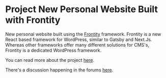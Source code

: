 # Project New Personal Website Built with Frontity

New personal website built using the [Frontity](https://frontity.org/) framework. Frontity is a new React based framework for WordPress, similar to Gatsby and Next.Js. Whereas other frameworks offer many different solutions for CMS's, Frontity is a dedicated WordPress framework. 

You can read more about the project [here](https://peteraiello.dev/designing-and-developing-my-new-personal-website/).

There's a discussion happening in the forums [here](https://community.frontity.org/t/developing-my-new-personal-website-using-frontity/3417/13).